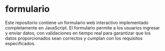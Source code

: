 # formulario
Este repositorio contiene un formulario web interactivo implementado completamente en JavaScript. El formulario permite a los usuarios ingresar y enviar datos, con validaciones en tiempo real para garantizar que los datos proporcionados sean correctos y cumplan con los requisitos especificados.
